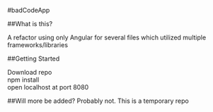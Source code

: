 #badCodeApp

##What is this?

A refactor using only Angular for several files which utilized multiple frameworks/libraries

##Getting Started

Download repo <br />
npm install <br />
open localhost at port 8080 <br />

##Will more be added?
Probably not. This is a temporary repo
